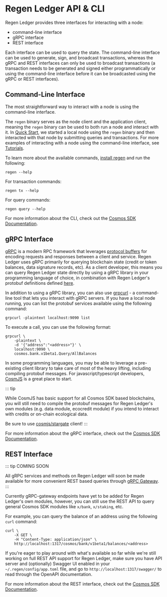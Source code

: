 # Regen Ledger API & CLI

Regen Ledger provides three interfaces for interacting with a node:

- command-line interface
- gRPC interface
- REST interface

Each interface can be used to query the state. The command-line interface can be used to generate, sign, and broadcast transactions, whereas the gRPC and REST interfaces can only be used to broadcast transactions (a transaction needs to be generated and signed either programmatically or using the command-line interface before it can be broadcasted using the gRPC or REST interfaces).

## Command-Line Interface

The most straightforward way to interact with a node is using the command-line interface.

The `regen` binary serves as the node client and the application client, meaning the `regen` binary can be used to both run a node and interact with it. In [Quick Start](../getting-started/README.md), we started a local node using the `regen` binary and then interacted with that node by submitting queries and transactions. For more examples of interacting with a node using the command-line interface, see [Tutorials](../tutorials/README.md).

To learn more about the available commands, [install regen](../getting-started/README.md#install-regen) and run the following:
```
regen --help
```

For transaction commands:
```
regen tx --help
```

For query commands:
```
regen query --help
```

For more information about the CLI, check out the [Cosmos SDK Documentation](https://docs.cosmos.network/v0.43/run-node/interact-node.html).

## gRPC Interface

[gRPC](https://grpc.io/docs/what-is-grpc/introduction/) is a modern RPC framework that leverages [protocol buffers](https://developers.google.com/protocol-buffers) for encoding requests and responses between a client and service. Regen Ledger uses gRPC primarily for querying blockchain state (credit or token balances, data signature records, etc). As a client developer, this means you can query Regen Ledger state directly by using a gRPC library in your programming language of choice, in combination with Regen Ledger's protobuf definitions defined [here](https://github.com/regen-network/regen-ledger/tree/master/proto/regen).

In addition to using a gRPC library, you can also use [grpcurl](https://github.com/fullstorydev/grpcurl) - a command-line tool that lets you interact with gRPC servers. If you have a local node running, you can list the protobuf services available using the following command:
```
grpcurl -plaintext localhost:9090 list
```

To execute a call, you can use the following format:
```
grpcurl \
    -plaintext \
    -d '{"address":"<address>"}' \
    localhost:9090 \
    cosmos.bank.v1beta1.Query/AllBalances
```

In some programming languages, you may be able to leverage a pre-existing client library to take care of most of the heavy lifting, including compiling protobuf messages. For javascript/typescript developers, [CosmJS](https://github.com/cosmos/cosmjs) is a great place to start.

::: tip

While CosmJS has basic support for all Cosmos SDK based blockchains, you will still need to compile the protobuf messages for Regen Ledger's own modules (e.g. data module, ecocredit module) if you intend to interact with credits or on-chain ecological data.

Be sure to use [cosmjs/stargate](https://cosmos.github.io/cosmjs/latest/stargate/index.html) client!
:::

For more information about the gRPC interface, check out the [Cosmos SDK Documentation](https://docs.cosmos.network/v0.43/run-node/interact-node.html).

## REST Interface

::: tip COMING SOON

All gRPC services and methods on Regen Ledger will soon be made available for more convenient REST based queries through [gRPC Gateway](https://github.com/grpc-ecosystem/grpc-gateway).
:::

Currently gRPC-gateway endpoints have yet to be added for Regen Ledger's own modules, however, you can still use the REST API to query general Cosmos SDK modules like `x/bank`, `x/staking`, etc.

For example, you can query the balance of an address using the following `curl` command:
```
curl \
    -X GET \
    -H "Content-Type: application/json" \
    http://localhost:1317/cosmos/bank/v1beta1/balances/<address>
```

If you're eager to play around with what's available so far while we're still working on full REST API support for Regen Ledger, make sure you have API server and (optionally) Swagger UI enabled in your `~/.regen/config/app.toml` file, and go to `http://localhost:1317/swagger/` to read through the OpenAPI documentation.

For more information about the REST interface, check out the [Cosmos SDK Documentation](https://docs.cosmos.network/v0.43/run-node/interact-node.html).
